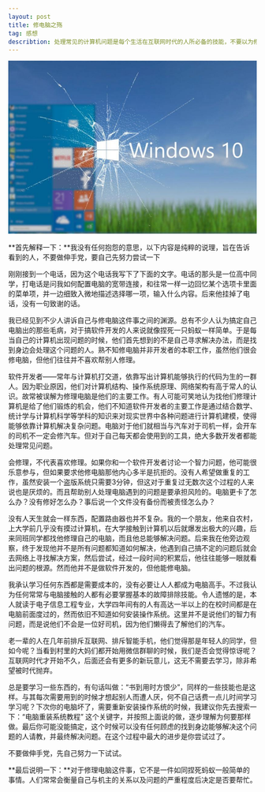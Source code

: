 ```yaml
---
layout: post
title: 修电脑之殇
tag: 感想
describtion: 处理常见的计算机问题是每个生活在互联网时代的人所必备的技能，不要以为修电脑是程序开发人员的工作。
---
```


![](/images/blog/2016/broken-windows-10.jpg)

**首先解释一下：**我没有任何抱怨的意思，以下内容是纯粹的说理，旨在告诉看到的人，不要做伸手党，要自己先努力尝试一下

刚刚接到一个电话，因为这个电话我写下了下面的文字。电话的那头是一位高中同学，打电话是问我如何配置电脑的宽带连接，和往常一样一边回忆某个选项卡里面的菜单项，并一边细致入微地描述选择哪一项，输入什么内容。后来他挂掉了电话，没有一句致谢的话。

我已经见到不少人讲诉自己与修电脑这件事之间的渊源。总有不少人认为搞定自己电脑出的那些毛病，对于搞软件开发的人来说就像捏死一只蚂蚁一样简单。于是每当自己的计算机出现问题的时候，他们首先想到的不是自己寻求解决办法，而是找到身边会处理这个问题的人。熟不知修电脑并非开发者的本职工作，虽然他们很会修电脑，但他们往往并不喜欢帮别人修理。

软件开发者——常年与计算机打交道，依靠写出计算机能够执行的代码为生的一群人。因为职业原因，他们对计算机结构、操作系统原理、网络架构有高于常人的认识。故常被误解为修理电脑是他们的主要工作。有人可能可笑地认为找他们修理计算机是给了他们锻炼的机会，他们不知道软件开发者的主要工作是通过结合数学、统计学与计算机科学等学科的知识来对现实世界中各种问题进行计算机建模，使得能够依靠计算机解决复杂问题。电脑对于他们就相当与汽车对于司机一样，会开车的司机不一定会修汽车。但对于自己每天都会使用到的工具，绝大多数开发者都能处理常见问题。

<!--more-->

会修理，不代表喜欢修理。如果你和一个软件开发者讨论一个智力问题，他可能很乐意参与，但如果要求他修电脑那他内心多半是抗拒的。没有人希望做重复的工作，虽然安装一个盗版系统只需要3分钟，但这对于重复过无数次这个过程的人来说也是厌烦的。而且帮助别人处理电脑遇到的问题是要承担风险的。电脑更卡了怎么办？没有修好怎么办？事后说一个文件没有备份而被责怪怎么办？

没有人天生就会一样东西，配置路由器也并不复杂。我的一个朋友，他来自农村，上大学前几乎没有摸过计算机，在大学接触到计算机以后就爆发出极大的兴趣，后来同班同学都找他修理自己的电脑，而且他总能够解决问题。后来我在他旁边观察，终于发现他并不是所有问题都知道如何解决，他遇到自己搞不定的问题后就会去网络上寻找解决方案，然后尝试，经过一段时间的积累后，他往往能够一眼就看出问题的根源。然而他并不是做软件开发的，但他能修电脑。

我承认学习任何东西都是需要成本的，没有必要让人人都成为电脑高手。不过我认为任何常常与电脑接触的人都有必要掌握基本的故障排除技能。令人遗憾的是，本人就读于电子信息工程专业，大学四年间有的人有高达一半以上的在校时间都是在电脑前面度过的，然而依旧不知道如何安装操作系统。这里并不是说他们的智力有问题，而是说他们不会是一位好司机，因为他们懒得去了解他们的汽车。

老一辈的人在几年前排斥互联网、排斥智能手机，他们觉得那是年轻人的同学，但如今呢？当看到村里的大妈们都开始用微信群聊的时候，我们是否会觉得惊讶呢？互联网时代才开始不久，后面还会有更多的新玩意儿，这无不需要去学习，除非希望被时代抛弃。

总是要学习一些东西的，有句话叫做：“书到用时方恨少”，同样的一些技能也是这样。与其每次需要用到的时候才想起别人而遭人厌，何不自己话费一点儿时间学习学习呢？下次你的电脑坏了，需要重新安装操作系统的时候，我建议你先去搜索一下：“电脑重装系统教程” 这个关键字，并按照上面说的做，逐步理解为何要那样做。最后你可能没能搞定，这个时候可以没有任何顾虑的找到身边能够解决这个问题的人请教，并最终解决问题。在这个过程中最大的进步是你尝试过了。

不要做伸手党，先自己努力一下试试。

**最后说明一下：**对于修理电脑这件事，它不是一件如同捏死蚂蚁一般简单的事情。人们常常会衡量自己与机主的关系以及问题的严重程度后决定是否要帮忙。